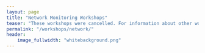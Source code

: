 ```yaml
---
layout: page
title: "Network Monitoring Workshops"
teaser: "These workshops were cancelled. For information about other workshops that may be of interest, please visit our [workshops page](https://tenet-rccpii.github.io/rccpii-2018/workshops/)."
permalink: "/workshops/network/"
header:
    image_fullwidth: "whitebackground.png"
---
```


